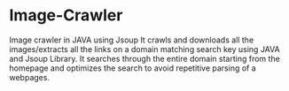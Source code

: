 # Image-Crawler
Image crawler in JAVA using Jsoup
It crawls and downloads all the images/extracts all the links on a domain matching search key using JAVA
and Jsoup Library. It searches through the entire domain starting from the homepage and optimizes the
search to avoid repetitive parsing of a webpages.
